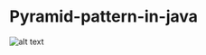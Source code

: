# Pyramid-pattern-in-java


![alt text](https://www.google.com/url?sa=i&rct=j&q=&esrc=s&source=images&cd=&cad=rja&uact=8&ved=2ahUKEwjduLqOyYvaAhUq5YMKHVrdDAUQjRx6BAgAEAU&url=https%3A%2F%2Fwww.gettyimages.ca%2F&psig=AOvVaw3ihojfdl4g1hgtjRd2mQo4&ust=1522208074893645)
